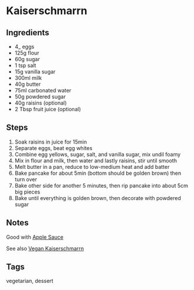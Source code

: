 # Kaiserschmarrn

## Ingredients

* 4_ eggs 
* 125g flour
* 60g sugar
* 1 tsp salt
* 15g vanilla sugar
* 300ml milk
* 40g butter
* 75ml carbonated water
* 50g powdered sugar
* 40g raisins (optional)
* 2 Tbsp fruit juice (optional)

## Steps

1. Soak raisins in juice for 15min
2. Separate eggs, beat egg whites
3. Combine egg yellows, sugar, salt, and vanilla sugar, mix undil foamy
4. Mix in flour and milk, then water and lastly raisins, stir until smooth
5. Melt butter in a pan, reduce to low-medium heat and add batter
6. Bake pancake for about 5min (bottom should be golden brown) then turn over
7. Bake other side for another 5 minutes, then rip pancake into about 5cm big pieces
8. Bake until everything is golden brown, then decorate with powdered sugar

## Notes 

Good with [Apple Sauce](AppleSauce.html)

See also [Vegan Kaiserschmarrn](VeganKaiserSchmarrn.html)

## Tags
vegetarian, dessert

